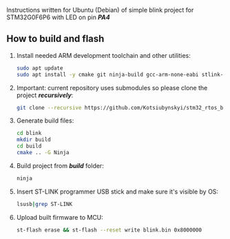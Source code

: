 Instructions written for Ubuntu (Debian) of simple blink project for STM32G0F6P6 with LED on pin ***PA4***

## How to build and flash

1. Install needed ARM development toolchain and other utilities:
    ```bash
    sudo apt update
    sudo apt install -y cmake git ninja-build gcc-arm-none-eabi stlink-tools
    ```
1. Important: current repository uses submodules so please clone the project ***recursively***:
    ```bash
    git clone --recursive https://github.com/Kotsiubynskyi/stm32_rtos_blink.git blink
    ```
1. Generate build files:
    ```bash
    cd blink
    mkdir build
    cd build
    cmake .. -G Ninja
    ```
1. Build project from ***build*** folder:
    ```bash
    ninja
    ```
1. Insert ST-LINK programmer USB stick and make sure it's visible by OS:
    ```bash
    lsusb|grep ST-LINK
    ```
1. Upload built firmware to MCU:
    ```bash
    st-flash erase && st-flash --reset write blink.bin 0x8000000
    ```
